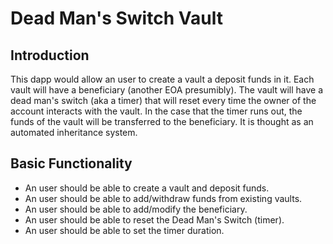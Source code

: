 # Dead Man's Switch Vault

## Introduction
This dapp would allow an user to create a vault a deposit funds in it. Each vault will have a beneficiary (another EOA presumibly). The vault will have a dead man's switch (aka a timer) that will reset every time the owner of the account interacts with the vault. In the case that the timer runs out, the funds of the vault will be transferred to the beneficiary. It is thought as an automated inheritance system.

## Basic Functionality
- An user should be able to create a vault and deposit funds.
- An user should be able to add/withdraw funds from existing vaults.
- An user should be able to add/modify the beneficiary.
- An user should be able to reset the Dead Man's Switch (timer).
- An user should be able to set the timer duration.

